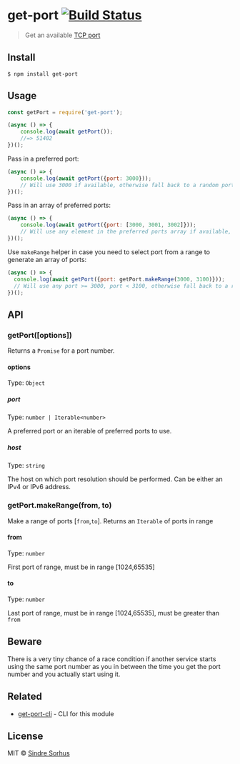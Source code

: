 # get-port [![Build Status](https://travis-ci.org/sindresorhus/get-port.svg?branch=master)](https://travis-ci.org/sindresorhus/get-port)

> Get an available [TCP port](https://en.wikipedia.org/wiki/Port_(computer_networking))


## Install

```
$ npm install get-port
```


## Usage

```js
const getPort = require('get-port');

(async () => {
	console.log(await getPort());
	//=> 51402
})();
```

Pass in a preferred port:

```js
(async () => {
	console.log(await getPort({port: 3000}));
	// Will use 3000 if available, otherwise fall back to a random port
})();
```

Pass in an array of preferred ports:

```js
(async () => {
	console.log(await getPort({port: [3000, 3001, 3002]}));
	// Will use any element in the preferred ports array if available, otherwise fall back to a random port
})();
```

Use `makeRange` helper in case you need to select port from a range to generate an array of ports:

```js
(async () => {
  console.log(await getPort({port: getPort.makeRange(3000, 3100)}));
  // Will use any port >= 3000, port < 3100, otherwise fall back to a random port
})();
```

## API

### getPort([options])

Returns a `Promise` for a port number.

#### options

Type: `Object`

##### port

Type: `number | Iterable<number>`

A preferred port or an iterable of preferred ports to use.

##### host

Type: `string`

The host on which port resolution should be performed. Can be either an IPv4 or IPv6 address.

### getPort.makeRange(from, to)

Make a range of ports [`from`,`to`].
Returns an `Iterable` of ports in range

#### from

Type: `number`

First port of range, must be in range [1024,65535]

#### to

Type: `number`

Last port of range, must be in range [1024,65535], must be greater than `from`


## Beware

There is a very tiny chance of a race condition if another service starts using the same port number as you in between the time you get the port number and you actually start using it.


## Related

- [get-port-cli](https://github.com/sindresorhus/get-port-cli) - CLI for this module


## License

MIT © [Sindre Sorhus](https://sindresorhus.com)
